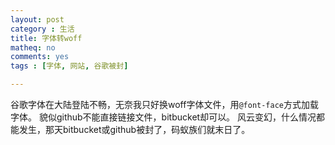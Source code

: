 ```yaml
---
layout: post 
category : 生活
title: 字体转woff
matheq: no
comments: yes
tags : [字体, 网站, 谷歌被封] 

---
```

谷歌字体在大陆登陆不畅，无奈我只好换woff字体文件，用`@font-face`方式加载字体。
貌似github不能直接链接文件，bitbucket却可以。
风云变幻，什么情况都能发生，那天bitbucket或github被封了，码蚁族们就末日了。
